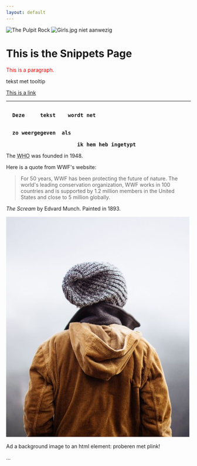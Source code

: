 ```yaml
---
layout: default
---
```


<img src="{{site.baseurl}}/assets/img/img_pulpit.jpg" alt="The Pulpit Rock" width="304" height="228">
<img src="{{site.baseurl}}/assets/img/img_girls.jpg" alt="Girls.jpg niet aanwezig"  height="200">

<!-- alleen de hoogte gegeven, dan blijft de foto in originele hoogte/breedte verhoudingen -->
<h1>This is the Snippets Page</h1>
<p style="color:red">This is a paragraph.</p>
<p title="dit is een tooltip">tekst met tooltip</p>

<a href="https://www.w3schools.com">This is a link</a>
<!--- attributes altijd tusse quotes (aanbevolen) -->

<hr><!-- hoeft niet afgesloten te worden -->

<pre><b>
  Deze     tekst    wordt net


  zo weergegeven  als

                       ik hem heb ingetypt
</b></pre>
<p>The <abbr title="World Health Organization">WHO</abbr> was founded in 1948.</p>
<p>Here is a quote from WWF's website:</p>
<blockquote cite="http://www.worldwildlife.org/who/index.html">
For 50 years, WWF has been protecting the future of nature.
The world's leading conservation organization,
WWF works in 100 countries and is supported by
1.2 million members in the United States and
close to 5 million globally.
</blockquote>

<p><cite>The Scream</cite> by Edvard Munch. Painted in 1893.</p>

<!-- conditional code (only for IE 9) -->
<!--[if IE 9]>
    .... some HTML here ....
<![endif]-->

<img src="/assets/img/img_girl.jpg" alt="Girl in a jacket" style="width:500px;height:600px;">

Ad a background image to an html element: proberen met plink!
<p style="background-image:url('clouds.jpg')">
...
</p>
